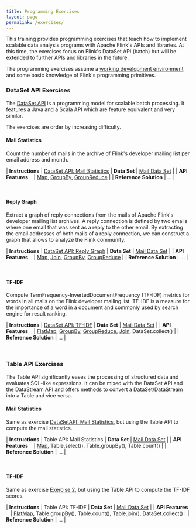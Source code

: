 ```yaml
---
title: Programming Exercises
layout: page
permalink: /exercises/
---
```


This training provides programming exercises that teach how to  implement scalable data analysis programs with Apache Flink's APIs and libraries. At this time, the exercises focus on Flink's DataSet API (batch) but will be extended to further APIs and libraries in the future.

The programming exercises assume a [working development environment](/setup.html) and some basic knowledge of Flink's programming primitives.

### DataSet API Exercises

The [DataSet API](http://ci.apache.org/projects/flink/flink-docs-master/apis/programming_guide.html) is a programming model for scalable batch processing. It features a Java and a Scala API which are feature equivalent and very similar. 

The exercises are order by increasing difficulty.

#### Mail Statistics

Count the number of mails in the archive of Flink's developer mailing list per email address and month.

| **Instructions**				| [DataSet API: Mail Statistics](/exercises/mailStats.html)
| **Data Set**                  | [Mail Data Set](/exercises/mailData.html) |
| **API Features** &nbsp;&nbsp; | [Map](http://ci.apache.org/projects/flink/flink-docs-master/apis/dataset_transformations.html#map), [GroupBy](http://ci.apache.org/projects/flink/flink-docs-master/apis/dataset_transformations.html#transformations-on-grouped-dataset), [GroupReduce](http://ci.apache.org/projects/flink/flink-docs-master/apis/dataset_transformations.html#groupreduce-on-grouped-dataset) |
| **Reference Solution** 			| ... |

<br>

#### Reply Graph

Extract a graph of reply connections from the mails of Apache Flink's developer mailing list archives. A reply connection is defined by two emails where one email that was sent as a reply to the other email. By extracting the email addresses of both mails of a reply connection, we can construct a graph that allows to analyze the Flink community.


| **Instructions**				| [DataSet API: Reply Graph](/exercises/replyGraph.html)
| **Data Set**                  | [Mail Data Set](/exercises/mailData.html) |
| **API Features** &nbsp;&nbsp; | [Map](http://ci.apache.org/projects/flink/flink-docs-master/apis/dataset_transformations.html#map), [Join](http://ci.apache.org/projects/flink/flink-docs-master/apis/dataset_transformations.html#join), [GroupBy](http://ci.apache.org/projects/flink/flink-docs-master/apis/dataset_transformations.html#transformations-on-grouped-dataset), [GroupReduce](http://ci.apache.org/projects/flink/flink-docs-master/apis/dataset_transformations.html#groupreduce-on-grouped-dataset) |
| **Reference Solution** 			| ... |

<br>

#### TF-IDF

Compute TermFrequency-InvertedDocumentFrequency (TF-IDF) metrics for words in all mails on the Flink developer mailing list. TF-IDF is a measure for the importance of a word in a document and commonly used by search engine for result ranking.

| **Instructions**				| [DataSet API: TF-IDF](/exercises/tfidf.html)
| **Data Set**                  | [Mail Data Set](/exercises/mailData.html) |
| **API Features** &nbsp;&nbsp; | [FlatMap](http://ci.apache.org/projects/flink/flink-docs-master/apis/dataset_transformations.html#flatmap), [GroupBy](http://ci.apache.org/projects/flink/flink-docs-master/apis/dataset_transformations.html#transformations-on-grouped-dataset), [GroupReduce](http://ci.apache.org/projects/flink/flink-docs-master/apis/dataset_transformations.html#groupreduce-on-grouped-dataset), [Join](http://ci.apache.org/projects/flink/flink-docs-master/apis/dataset_transformations.html#join), DataSet.collect() |
| **Reference Solution** 			| ... |

<br>

### Table API Exercises

The Table API significantly eases the processing of structured data and evaluates SQL-like expressions. It can be mixed with the DataSet API and the DataStream API and offers methods to convert a DataSet/DataStream into a Table and vice versa.

#### Mail Statistics

Same as exercise [DataSetAPI: Mail Statistics](/exercises/mailStats.html), but using the Table API to compute the mail statistics.

| **Instructions**				| Table API: Mail Statistics
| **Data Set**                  | [Mail Data Set](/exercises/mailData.html) |
| **API Features** &nbsp;&nbsp; | [Map](http://ci.apache.org/projects/flink/flink-docs-master/apis/dataset_transformations.html#map), Table.select(), Table.groupBy(), Table.count() |
| **Reference Solution** 			| ... |

<br>

#### TF-IDF

Same as exercise [Exercise 2](/exercises/tfidf.html), but using the Table API to compute the TF-IDF scores.

| **Instructions**				| Table API: TF-IDF
| **Data Set**                  | [Mail Data Set](/exercises/mailData.html) |
| **API Features** &nbsp;&nbsp; | [FlatMap](http://ci.apache.org/projects/flink/flink-docs-master/apis/dataset_transformations.html#flatmap), Table.groupBy(), Table.count(), Table.join(), DataSet.collect() |
| **Reference Solution** 			| ... |

<br>

<!--

### Bonus Exercises

#### Bonus 1: DataStream API?

#### Bonus 2: Iterations?

#### Bonus 3: Gelly?

-->